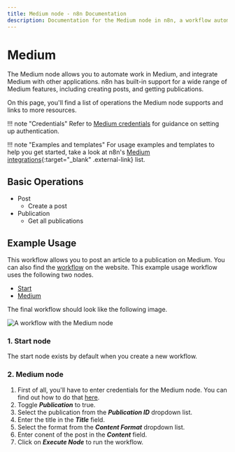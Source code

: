 ```yaml
---
title: Medium node - n8n Documentation
description: Documentation for the Medium node in n8n, a workflow automation platform. Includes details of operations and configuration, and links to examples and credentials information.
---
```


# Medium

The Medium node allows you to automate work in Medium, and integrate Medium with other applications. n8n has built-in support for a wide range of Medium features, including creating posts, and getting publications. 

On this page, you'll find a list of operations the Medium node supports and links to more resources.

!!! note "Credentials"
    Refer to [Medium credentials](/integrations/builtin/credentials/medium/) for guidance on setting up authentication. 

!!! note "Examples and templates"
    For usage examples and templates to help you get started, take a look at n8n's [Medium integrations](https://n8n.io/integrations/medium/){:target="_blank" .external-link} list.


## Basic Operations

* Post
    * Create a post
* Publication
    * Get all publications


## Example Usage

This workflow allows you to post an article to a publication on Medium. You can also find the [workflow](https://n8n.io/workflows/594) on the website. This example usage workflow uses the following two nodes.

- [Start](/integrations/builtin/core-nodes/n8n-nodes-base.start/)
- [Medium]()

The final workflow should look like the following image.

![A workflow with the Medium node](/_images/integrations/builtin/app-nodes/medium/workflow.png)

### 1. Start node

The start node exists by default when you create a new workflow.

### 2. Medium node

1. First of all, you'll have to enter credentials for the Medium node. You can find out how to do that [here](/integrations/builtin/credentials/medium/).
2. Toggle ***Publication*** to true.
3. Select the publication from the ***Publication ID*** dropdown list.
4. Enter the title in the ***Title*** field.
5. Select the format from the ***Content Format*** dropdown list.
6. Enter conent of the post in the ***Content*** field.
7. Click on ***Execute Node*** to run the workflow.





